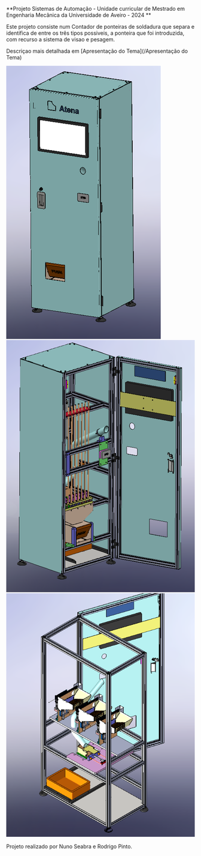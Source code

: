 **Projeto Sistemas de Automação - Unidade curricular de Mestrado em Engenharia Mecânica da Universidade de Aveiro - 2024 **


Este projeto consiste num Contador de ponteiras de soldadura que separa e identifica de entre os três tipos possiveis, a ponteira que foi introduzida, com recurso a sistema de visao e pesagem. 

Descriçao mais detalhada em [Apresentação do Tema](/Apresentação do Tema)

<img src="Imagens/Sistema_novo_fechado.png" alt="Aspeto exterior ">

<img src="Imagens/Sistema_novo.png" alt="Aspeto exterior ">

<img src="Imagens/sistema_componentes.png" alt="Aspeto interior ">


Projeto realizado por Nuno Seabra e Rodrigo Pinto.
